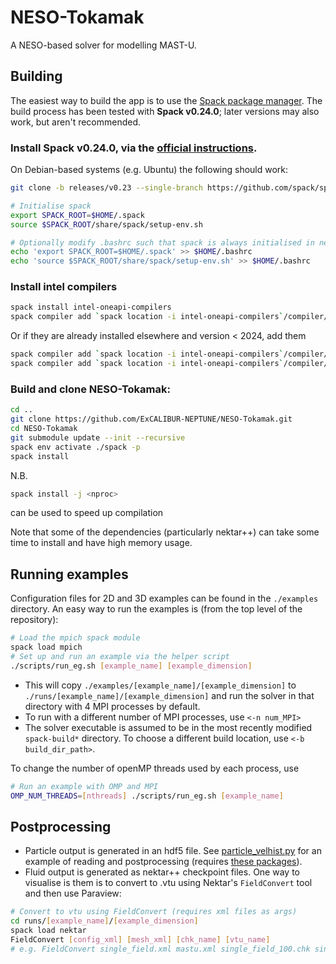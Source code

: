 # NESO-Tokamak
A NESO-based solver for modelling MAST-U.

## Building
The easiest way to build the app is to use the [Spack package manager](https://spack.readthedocs.io/en/latest/index.html).
The build process has been tested with **Spack v0.24.0**; later versions may also work, but aren't recommended.

### Install Spack v0.24.0, via the [official instructions](https://spack.readthedocs.io/en/latest/getting_started.html#installation).
On Debian-based systems (e.g. Ubuntu) the following should work:

```bash
git clone -b releases/v0.23 --single-branch https://github.com/spack/spack.git

# Initialise spack
export SPACK_ROOT=$HOME/.spack
source $SPACK_ROOT/share/spack/setup-env.sh

# Optionally modify .bashrc such that spack is always initialised in new shells
echo 'export SPACK_ROOT=$HOME/.spack' >> $HOME/.bashrc
echo 'source $SPACK_ROOT/share/spack/setup-env.sh' >> $HOME/.bashrc
```

### Install intel compilers
```bash
spack install intel-oneapi-compilers
spack compiler add `spack location -i intel-oneapi-compilers`/compiler/latest/bin
```

Or if they are already installed elsewhere and version < 2024, add them
```bash
spack compiler add `spack location -i intel-oneapi-compilers`/compiler/latest/linux/bin/intel64
spack compiler add `spack location -i intel-oneapi-compilers`/compiler/latest/linux/bin
```

### Build and clone NESO-Tokamak:
```bash
cd ..
git clone https://github.com/ExCALIBUR-NEPTUNE/NESO-Tokamak.git
cd NESO-Tokamak
git submodule update --init --recursive
spack env activate ./spack -p
spack install
```
N.B.
```bash
spack install -j <nproc>
```
can be used to speed up compilation

Note that some of the dependencies (particularly nektar++) can take some time to install and have high memory usage.

## Running examples
Configuration files for 2D and 3D examples can be found in the `./examples` directory.
An easy way to run the examples is (from the top level of the repository):
```bash
# Load the mpich spack module
spack load mpich
# Set up and run an example via the helper script
./scripts/run_eg.sh [example_name] [example_dimension]
```

- This will copy `./examples/[example_name]/[example_dimension]` to `./runs/[example_name]/[example_dimension]` and run the solver in that directory with 4 MPI processes by default.
- To run with a different number of MPI processes, use `<-n num_MPI> `
- The solver executable is assumed to be in the most recently modified `spack-build*` directory. To choose a different build location, use `<-b build_dir_path>`.

To change the number of openMP threads used by each process, use
```bash
# Run an example with OMP and MPI
OMP_NUM_THREADS=[nthreads] ./scripts/run_eg.sh [example_name]
```

## Postprocessing
- Particle output is generated in an hdf5 file. See [particle_velhist.py](./postproc/particle_velhist.py) for an example of reading and postprocessing (requires [these packages](./postproc/requirements.txt)).
- Fluid output is generated as nektar++ checkpoint files. One way to visualise is them is to convert to .vtu using Nektar's `FieldConvert` tool and then use Paraview:
```bash
# Convert to vtu using FieldConvert (requires xml files as args)
cd runs/[example_name]/[example_dimension]
spack load nektar
FieldConvert [config_xml] [mesh_xml] [chk_name] [vtu_name]
# e.g. FieldConvert single_field.xml mastu.xml single_field_100.chk single_field.vtu
``` 
